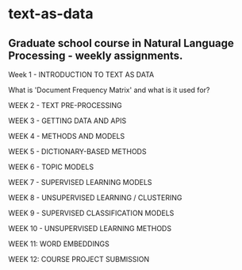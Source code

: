 # text-as-data
## Graduate school course in Natural Language Processing - weekly assignments.

Week 1 - INTRODUCTION TO TEXT AS DATA

What is 'Document Frequency Matrix' and what is it used for? 

WEEK 2 - TEXT PRE-PROCESSING

WEEK 3 - GETTING DATA AND APIS

WEEK 4 - METHODS AND MODELS

WEEK 5 - DICTIONARY-BASED METHODS

WEEK 6 - TOPIC MODELS

WEEK 7 - SUPERVISED LEARNING MODELS

WEEK 8 - UNSUPERVISED LEARNING / CLUSTERING

WEEK 9 - SUPERVISED CLASSIFICATION MODELS

WEEK 10 - UNSUPERVISED LEARNING METHODS

WEEK 11: WORD EMBEDDINGS

WEEK 12: COURSE PROJECT SUBMISSION
